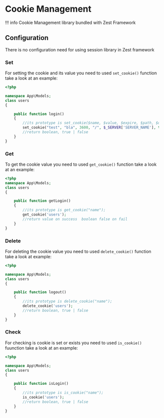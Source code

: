 # Cookie Management
!!! info
    Cookie Management library bundled with Zest Framework

## Configuration

There is no configuration need for using session library in Zest framework

### Set

For setting the cookie and its value you need to used  `set_cookie()`  function take a look at an example:

```php
<?php

namespace App\Models;
class users
{

    public function login()
    {
        //its prototype is set_cookie($name, $value, $expire, $path, $domain, $secure, $httponly);
        set_cookie("test", "bla", 3600, "/", $_SERVER['SERVER_NAME'], true, false);
        //return boolean, true | false
    }
}

```

### Get

To get the cookie value you need to used  `get_cookie()`  function take a look at an example:

```php
<?php
namespace App\Models;
class users
{

    public function getLogin()
    {
        //its prototype is get_cookie("name");
        get_cookie('users');
        //return value on success  boolean false on fail
    }
}

```

### Delete

For deleting the cookie value you need to used  `delete_cookie()`  function take a look at example:

```php
<?php

namespace App\Models;
class users
{

    public function logout()
    {
        //its prototype is delete_cookie("name");
        delete_cookie('users');
        //return boolean, true | false
    }
}

```

### Check

For checking is cookie is set or exists you need to used  `is_cookie()`  fuunction take a look at an example:

```php
<?php

namespace App\Models;
class users
{

    public function isLogin()
    {
        //its prototype is is_cookie("name");
        is_cookie('users');
        //return boolean, true | false
    }
}
```
